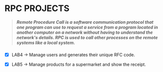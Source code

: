 # RPC PROJECTS 
>##### __**Remote Procedure Call**__ is a software communication protocol that one program can use to request a service from a program located in another computer on a network without having to understand the network's details. RPC is used to call other processes on the remote systems like a local system.

- [x] LAB4 -> Manage users and generates their unique RFC code.  

- [x] LAB5 -> Manage products for a supermarket and show the receipt.  

